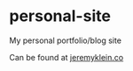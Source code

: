 personal-site
=============

My personal portfolio/blog site

Can be found at <a href="jeremyklein.co">jeremyklein.co</a>

